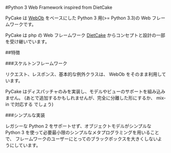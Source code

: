 #Python 3 Web Framework inspired from DietCake

PyCake は [WebOb](http://webob.org/) をベースにした Python 3 用(>= Python 3.3)の
Web フレームワークです。

PyCake は php の Web フレームワーク [DietCake](http://dietcake.github.com/)
からコンセプトと設計の一部を受け継いでいます。

##特徴

###スケルトンフレームワーク

リクエスト、レスポンス、基本的な例外クラスは、 WebOb をそのまま利用しています。

PyCake はディスパッチャのみを実装し、モデルやビューのサポートを組み込みません。
(あとで追加するかもしれませんが、完全に分離した形にするか、 mix-in で対応する
でしょう)


###シンプルな実装

レガシーな Python 2 をサポートせず、オブジェクトモデルがシンプルな Python 3
を使って必要最小限のシンプルなメタプログラミングを用いることで、
フレームワークのユーザーにとってのブラックボックスを大きくしないようにしています。
